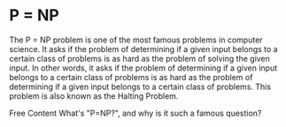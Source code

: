 # P = NP

The P = NP problem is one of the most famous problems in computer science. It asks if the problem of determining if a given input belongs to a certain class of problems is as hard as the problem of solving the given input. In other words, it asks if the problem of determining if a given input belongs to a certain class of problems is as hard as the problem of determining if a given input belongs to a certain class of problems. This problem is also known as the Halting Problem.

<ResourceGroupTitle>Free Content</ResourceGroupTitle>
<BadgeLink colorScheme='yellow' badgeText='Read' href='https://stackoverflow.com/questions/111307/whats-p-np-and-why-is-it-such-a-famous-question'>What's "P=NP?", and why is it such a famous question?</BadgeLink>
